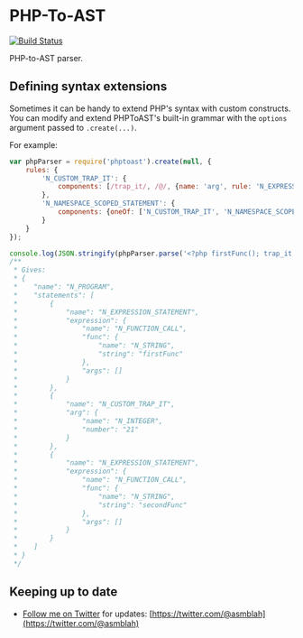 PHP-To-AST
==========

[![Build Status](https://github.com/uniter/phptoast/workflows/CI/badge.svg)](https://github.com/uniter/phptoast/actions?query=workflow%3ACI)

PHP-to-AST parser.

Defining syntax extensions
--------------------------
Sometimes it can be handy to extend PHP's syntax with custom constructs.
You can modify and extend PHPToAST's built-in grammar with the `options` argument passed to `.create(...)`.

For example:
```javascript
var phpParser = require('phptoast').create(null, {
    rules: {
        'N_CUSTOM_TRAP_IT': {
            components: [/trap_it/, /@/, {name: 'arg', rule: 'N_EXPRESSION'}, /;/]
        },
        'N_NAMESPACE_SCOPED_STATEMENT': {
            components: {oneOf: ['N_CUSTOM_TRAP_IT', 'N_NAMESPACE_SCOPED_STATEMENT']}
        }
    }
});

console.log(JSON.stringify(phpParser.parse('<?php firstFunc(); trap_it @ 21; secondFunc();'), null, 4));
/**
 * Gives:
 * {
 *    "name": "N_PROGRAM",
 *    "statements": [
 *        {
 *            "name": "N_EXPRESSION_STATEMENT",
 *            "expression": {
 *                "name": "N_FUNCTION_CALL",
 *                "func": {
 *                    "name": "N_STRING",
 *                    "string": "firstFunc"
 *                },
 *                "args": []
 *            }
 *        },
 *        {
 *            "name": "N_CUSTOM_TRAP_IT",
 *            "arg": {
 *                "name": "N_INTEGER",
 *                "number": "21"
 *            }
 *        },
 *        {
 *            "name": "N_EXPRESSION_STATEMENT",
 *            "expression": {
 *                "name": "N_FUNCTION_CALL",
 *                "func": {
 *                    "name": "N_STRING",
 *                    "string": "secondFunc"
 *                },
 *                "args": []
 *            }
 *        }
 *    ]
 * }
 */
```

Keeping up to date
------------------
- [Follow me on Twitter](https://twitter.com/@asmblah) for updates: [https://twitter.com/@asmblah](https://twitter.com/@asmblah)
